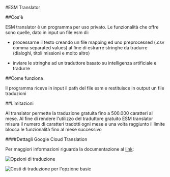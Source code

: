 #ESM Translator

##Cos'è

ESM translator è un programma per uso privato. Le funzionalità che offre sono quelle, dato in input un file esm di:

- processarne il testo creando un file mapping ed uno preprocessed (.csv comma separated values) al fine di estrarre stringhe da tradurre (dialoghi, titoli missioni e molto altro)

- inviare le stringhe ad un traduttore basato su intelligenza artificiale e tradurre

##Come funziona

Il programma riceve in input il path del file esm e restituisce in output un file traduzioni

##Limitazioni

AI translator permette la traduzione gratuita fino a 500.000 caratteri al mese. Al fine di rendere l'utilizzo del traduttore gratuito ESM translator misura il numero di caratteri tradotti ogni mese e una volta raggiunto il limite blocca le funzionalità fino al mese successivo

####Dettagli Google Cloud Translation

Per maggiori informazioni riguarda la documentazione al [link](https://cloud.google.com/translate/?hl=it&utm_source=google&utm_medium=cpc&utm_campaign=emea-it-all-it-dr-bkws-all-all-trial-e-gcp-1011340&utm_content=text-ad-none-any-DEV_c-CRE_170511603325-ADGP_Hybrid%20%7C%20BKWS%20-%20EXA%20%7C%20Txt%20~%20AI%20%26%20ML%20~%20Cloud%20Translation%23v2-KWID_43700053287028084-aud-606988877734%3Akwd-14329410560-userloc_20590&utm_term=KW_google%20translate%20api-NET_g-PLAC_&gclid=CjwKCAjwkYGVBhArEiwA4sZLuAWJV6a1Q7KO_XcXVVXfW2T-bvuwSuDeezf8MCxOzNaXGezWzZGi8hoCnFAQAvD_BwE&gclsrc=aw.ds#section-6): 

![Opzioni di traduzione](\img\costi_translation_ai.png)

![Costi di traduzione per l'opzione basic](\img\costi_translation_basic.png)